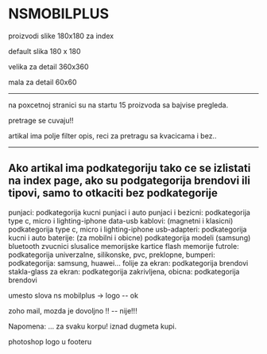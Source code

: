 # NSMOBILPLUS

proizvodi slike 180x180 za index

default slika 180 x 180

velika za detail 360x360

mala za detail 60x60
_____________________________________________________________________________________________



na poxcetnoj stranici su na startu 15 proizvoda sa bajvise pregleda.

pretrage se cuvaju!!


artikal ima polje filter opis, reci za pretragu sa kvacicama i bez..

__________________________________________________________________________________________________________________________________
Ako artikal ima podkategoriju tako ce se izlistati na index page, ako su podgategorija brendovi ili tipovi, samo to otkaciti bez podkategorije
--------------------------------------------------------------------------------------------------------------------------------
punjaci: podkategorija kucni punjaci i auto punjaci i bezicni: podkategorija type c, micro i lighting-iphone
data-usb kablovi: (magnetni i klasicni) podkategorija type c, micro i lighting-iphone
usb-adapteri: podkategorija kucni i auto
baterije: (za mobilni i obicne) podkategorija modeli (samsung)
bluetooth zvucnici
slusalice
memorijske kartice
flash memorije
futrole: podkategorija univerzalne, silikonske, pvc, preklopne, bumperi: podkategorija: samsung, huawei...
folije za ekran: podkategorija brendovi
stakla-glass za ekran: podkategorija zakrivljena, obicna: podkategorija brendovi



umesto slova ns mobilplus  ->  logo  --  ok

zoho mail, mozda je dovoljno !! -- nije!!!

Napomena: ... za svaku korpu! iznad dugmeta kupi.


photoshop logo u footeru
